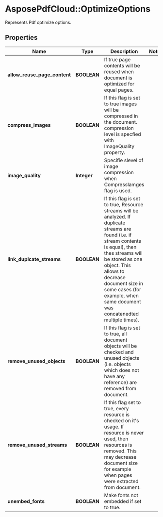 # AsposePdfCloud::OptimizeOptions
Represents Pdf optimize options.

## Properties
Name | Type | Description | Notes
------------ | ------------- | ------------- | -------------
**allow_reuse_page_content** | **BOOLEAN** | If true page contents will be reused when document is optimized for equal pages. | 
**compress_images** | **BOOLEAN** | If this flag is set to true images will be compressed in the document. compression level is specfied with ImageQuality property. | 
**image_quality** | **Integer** | Specifie slevel of image compression when CompressIamges flag is used. | 
**link_duplcate_streams** | **BOOLEAN** | If this flag is set to true, Resource streams will be analyzed. If duplicate streams are found (i.e. if stream contents is equal), then thes streams will be stored as one object.  This allows to decrease document size in some cases (for example, when same document was concatenedted multiple times). | 
**remove_unused_objects** | **BOOLEAN** | If this flag is set to true, all document objects will be checked and unused objects (i.e. objects which does not have any reference) are removed from document. | 
**remove_unused_streams** | **BOOLEAN** | If this flag set to true, every resource is checked on it&#39;s usage. If resource is never used, then resources is removed. This may decrease document size for example when pages were extracted from document.  | 
**unembed_fonts** | **BOOLEAN** | Make fonts not embedded if set to true.  | 


